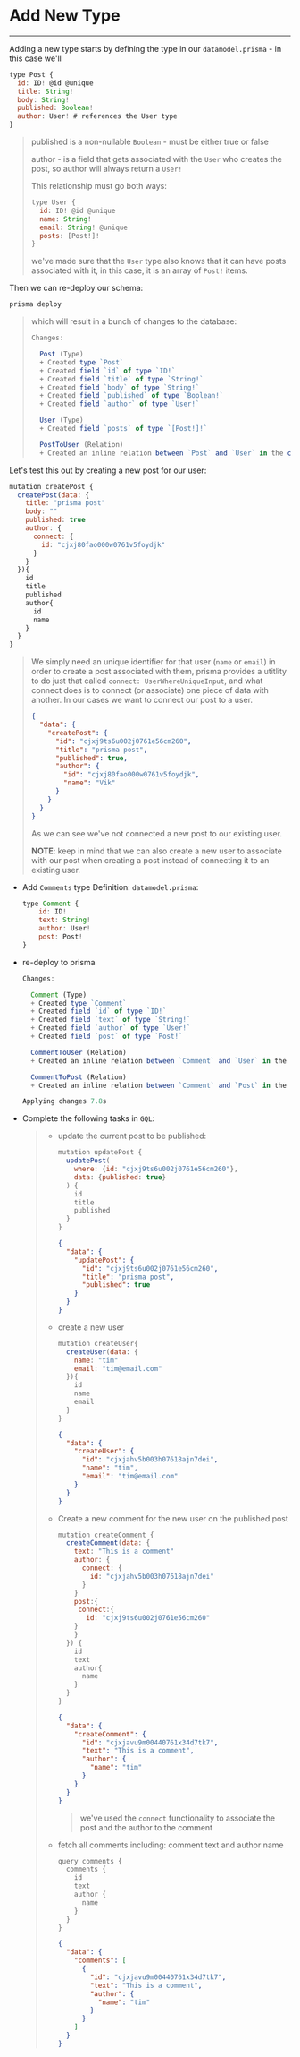 # Add New Type

---------------------------------

Adding a new type starts by defining the type in our `datamodel.prisma` - in this case we'll 

```js
type Post {
  id: ID! @id @unique
  title: String!
  body: String!
  published: Boolean!
  author: User! # references the User type
}
```

> published is a non-nullable `Boolean` - must be either true or false
>
> author - is a field that gets associated with the `User` who creates the post, so author will always return a `User!`
>
> This relationship must go both ways:
>
> ```js
> type User {
>   id: ID! @id @unique
>   name: String!
>   email: String! @unique
>   posts: [Post!]!
> }
> ```
>
> we've made sure that the `User` type also knows that it can have posts associated with it, in this case, it is an array of `Post!` items.

Then we can re-deploy our schema:

```js
prisma deploy
```

> which will result in a bunch of changes to the database:
>
> ```js
> Changes:
> 
>   Post (Type)
>   + Created type `Post`
>   + Created field `id` of type `ID!`
>   + Created field `title` of type `String!`
>   + Created field `body` of type `String!`
>   + Created field `published` of type `Boolean!`
>   + Created field `author` of type `User!`
> 
>   User (Type)
>   + Created field `posts` of type `[Post!]!`
> 
>   PostToUser (Relation)
>   + Created an inline relation between `Post` and `User` in the column `author` of table `Post`
> ```



Let's test this out by creating a new post for our user:

```js
mutation createPost {
  createPost(data: {
  	title: "prisma post"
    body: ""
    published: true
    author: {
      connect: {
        id: "cjxj80fao000w0761v5foydjk"
      }
    }
  }){
    id
    title
    published
    author{
      id
      name
    }
  }
}
```

> We simply need an unique identifier for that user (`name` or  `email`) in order to create a post associated with them, prisma provides a utitlity to do just that called `connect: UserWhereUniqueInput`, and what connect does is to connect (or associate) one piece of data with another. In our cases we want to connect our post to a user.
>
> ```json
> {
>   "data": {
>     "createPost": {
>       "id": "cjxj9ts6u002j0761e56cm260",
>       "title": "prisma post",
>       "published": true,
>       "author": {
>         "id": "cjxj80fao000w0761v5foydjk",
>         "name": "Vik"
>       }
>     }
>   }
> }
> ```
>
> As we can see we've not connected a new post to our existing user.
>
> **NOTE**: keep in mind that we can also create a new user to associate with our post when creating a post instead of connecting it to an existing user.





- Add `Comments` type Definition: `datamodel.prisma`:

  ```js
  type Comment {
      id: ID!
      text: String!
      author: User!
      post: Post!
  }
  ```

- re-deploy to prisma

  ```js
  Changes:
  
    Comment (Type)
    + Created type `Comment`
    + Created field `id` of type `ID!`
    + Created field `text` of type `String!`
    + Created field `author` of type `User!`
    + Created field `post` of type `Post!`
  
    CommentToUser (Relation)
    + Created an inline relation between `Comment` and `User` in the column `author` of table `Comment`
  
    CommentToPost (Relation)
    + Created an inline relation between `Comment` and `Post` in the column `post` of table `Comment`
  
  Applying changes 7.8s
  ```

  

- Complete the following tasks in `GQL`:

  > - update the current post to be published:
  >
  >   ```js
  >   mutation updatePost {
  >     updatePost(
  >       where: {id: "cjxj9ts6u002j0761e56cm260"}, 
  >       data: {published: true}
  >     ) {
  >       id
  >       title
  >       published
  >     }
  >   }
  >   ```
  >
  >   ```json
  >   {
  >     "data": {
  >       "updatePost": {
  >         "id": "cjxj9ts6u002j0761e56cm260",
  >         "title": "prisma post",
  >         "published": true
  >       }
  >     }
  >   }
  >   ```
  >
  > - create a new user
  >
  >   ```js
  >   mutation createUser{
  >     createUser(data: {
  >       name: "tim"
  >       email: "tim@email.com"
  >     }){
  >       id
  >       name
  >       email
  >     }
  >   }
  >   ```
  >
  >   ```json
  >   {
  >     "data": {
  >       "createUser": {
  >         "id": "cjxjahv5b003h07618ajn7dei",
  >         "name": "tim",
  >         "email": "tim@email.com"
  >       }
  >     }
  >   }
  >   ```
  >
  > - Create a new comment for the new user on the published post
  >
  >   ```js
  >   mutation createComment {
  >     createComment(data: {
  >       text: "This is a comment"
  >       author: {
  >         connect: {
  >           id: "cjxjahv5b003h07618ajn7dei"
  >         }
  >       }
  >       post:{
  >        connect:{
  >          id: "cjxj9ts6u002j0761e56cm260"
  >       }
  >       }
  >     }) {
  >       id
  >       text
  >       author{
  >         name
  >       }
  >     }
  >   }
  >   ```
  >
  >   ```json
  >   {
  >     "data": {
  >       "createComment": {
  >         "id": "cjxjavu9m00440761x34d7tk7",
  >         "text": "This is a comment",
  >         "author": {
  >           "name": "tim"
  >         }
  >       }
  >     }
  >   }
  >   ```
  >
  >   > we've used the `connect` functionality to associate the post and the author to the comment
  >
  >   
  >
  > - fetch all comments including: comment text and author name
  >
  >   ```js
  >   query comments {
  >     comments {
  >       id
  >       text
  >       author {
  >         name
  >       }
  >     }
  >   }
  >   ```
  >
  >   ```json
  >   {
  >     "data": {
  >       "comments": [
  >         {
  >           "id": "cjxjavu9m00440761x34d7tk7",
  >           "text": "This is a comment",
  >           "author": {
  >             "name": "tim"
  >           }
  >         }
  >       ]
  >     }
  >   }
  >   ```
  >
  >   

  

  

  





